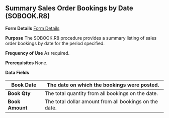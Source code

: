 ## Summary Sales Order Bookings by Date (SOBOOK.R8)
<PageHeader />

**Form Details**
[Form Details](../SOBOOK-R8-1/README.md)

**Purpose**
The SOBOOK.R8 procedure provides a summary listing of sales order bookings by
date for the period specified.

**Frequency of Use**
As required.

**Prerequisites**
None.

**Data Fields**

| **Book Date**   | The date on which the bookings were posted.            |
| --------------- | ------------------------------------------------------ |
| **Book Qty**    | The total quantity from all bookings on the date.      |
| **Book Amount** | The total dollar amount from all bookings on the date. |

<badge text= "Version 8.10.57 " vertical="middle" />

<PageFooter />
